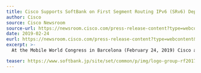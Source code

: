 ```yaml
---
title: Cisco Supports SoftBank on First Segment Routing IPv6 (SRv6) Deployment in Prep for 5G
author: Cisco
source: Cisco Newsroom
source-url: https://newsroom.cisco.com/press-release-content?type=webcontent&articleId=1969030
date: 2019-02-24
eurl: https://newsroom.cisco.com/press-release-content?type=webcontent&articleId=1969030
excerpt: >-
  At the Mobile World Congress in Barcelona (February 24, 2019) Cisco announced its collaboration with SoftBank on the world's first Segment Routing IPv6 (SRv6) deployment. With the anticipation of the coming 5G era, Cisco has been assisting SoftBank to deploy state-of-the-art Segment Routing IPv6 (SRv6) networks nationwide to build a future network architecture that is extremely scalable, with improved reliability, flexibility and agility, all while helping to reduce CapEx and OpEx.

teaser: https://www.softbank.jp/site/set/common/p/img/logo-group-rf2017-ph1.png
---
```

